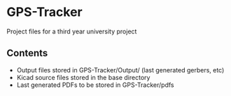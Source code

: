 # GPS-Tracker
Project files for a third year university project


## Contents
* Output files stored in GPS-Tracker/Output/ (last generated gerbers, etc)
* Kicad source files stored in the base directory
* Last generated PDFs to be stored in GPS-Tracker/pdfs
